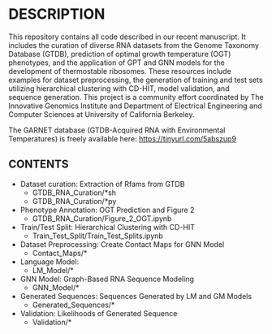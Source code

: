 # DESCRIPTION
This repository contains all code described in our recent manuscript. It includes the curation of diverse RNA datasets from the Genome Taxonomy Database (GTDB), prediction of optimal growth temperature (OGT) phenotypes, and the application of GPT and GNN models for the development of thermostable ribosomes. These resources include examples for dataset preprocessing, the generation of training and test sets utilizing hierarchical clustering with CD-HIT, model validation, and sequence generation. This project is a community effort coordinated by The Innovative Genomics Institute and Department of Electrical Engineering and Computer Sciences at University of California Berkeley.

The GARNET database (GTDB-Acquired RNA with Environmental Temperatures) is freely available here: https://tinyurl.com/5abszup9

## CONTENTS
- Dataset curation: Extraction of Rfams from GTDB
    - GTDB_RNA_Curation/*sh
    - GTDB_RNA_Curation/*py
- Phenotype Annotation: OGT Prediction and Figure 2
    - GTDB_RNA_Curation/Figure_2_OGT.ipynb
- Train/Test Split: Hierarchical Clustering with CD-HIT
    - Train_Test_Split/Train_Test_Splits.ipynb
- Dataset Preprocessing: Create Contact Maps for GNN Model
    - Contact_Maps/*
- Language Model:
    - LM_Model/*
- GNN Model: Graph-Based RNA Sequence Modeling
    - GNN_Model/*
- Generated Sequences: Sequences Generated by LM and GM Models
    - Generated_Sequences/*
- Validation: Likelihoods of Generated Sequence
    - Validation/*
